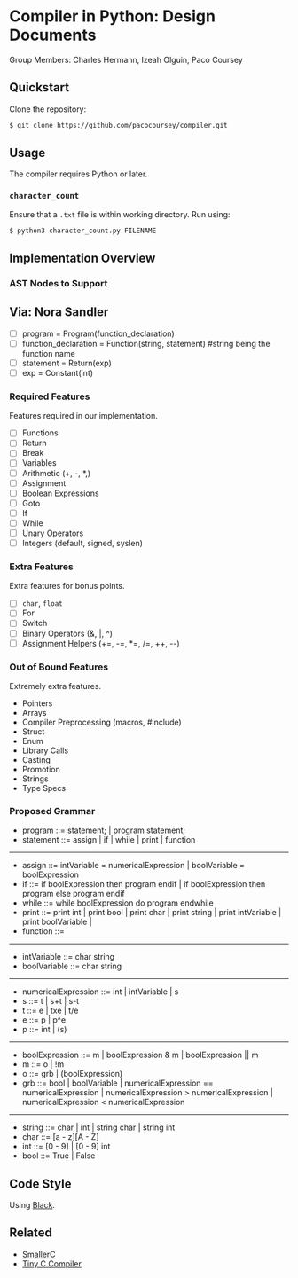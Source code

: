 # Compiler in Python: Design Documents

Group Members: Charles Hermann, Izeah Olguin, Paco Coursey

## Quickstart

Clone the repository:

```bash
$ git clone https://github.com/pacocoursey/compiler.git
```

## Usage

The compiler requires Python or later.

### `character_count`

Ensure that a `.txt` file is within working directory. Run using:

```bash
$ python3 character_count.py FILENAME
```

## Implementation Overview

### AST Nodes to Support
## Via: Nora Sandler

- [ ] program = Program(function_declaration)
- [ ] function_declaration = Function(string, statement) #string being the function name
- [ ] statement = Return(exp)
- [ ] exp = Constant(int)

### Required Features

Features required in our implementation.

- [ ] Functions
- [ ] Return
- [ ] Break
- [ ] Variables
- [ ] Arithmetic (+, -, *,)
- [ ] Assignment
- [ ] Boolean Expressions
- [ ] Goto
- [ ] If
- [ ] While
- [ ] Unary Operators
- [ ] Integers (default, signed, syslen)

### Extra Features

Extra features for bonus points.

- [ ] `char`, `float`
- [ ] For
- [ ] Switch
- [ ] Binary Operators (&, |, ^)
- [ ] Assignment Helpers (+=, -=, *=, /=, ++, --)

### Out of Bound Features

Extremely extra features.

- Pointers
- Arrays
- Compiler Preprocessing (macros, #include)
- Struct
- Enum
- Library Calls
- Casting
- Promotion
- Strings
- Type Specs

### Proposed Grammar

- program ::= statement; | program statement;
- statement ::= assign | if | while | print | function
---
- assign ::= intVariable = numericalExpression | boolVariable = boolExpression
- if ::= if boolExpression then program endif | if boolExpression then program else program endif
- while ::= while boolExpression do program endwhile
- print ::= print int | print bool | print char | print string | print intVariable | print boolVariable |
- function ::=
---
- intVariable ::= char string
- boolVariable ::= char string
---
- numericalExpression ::= int | intVariable | s
- s ::= t | s+t | s-t
- t ::= e | txe | t/e
- e ::= p | p^e
- p ::= int | (s)
---
- boolExpression ::= m | boolExpression & m | boolExpression || m
- m ::= o | !m
- o ::= grb | (boolExpression)
- grb ::= bool | boolVariable | numericalExpression == numericalExpression | numericalExpression > numericalExpression | numericalExpression < numericalExpression
---
- string ::= char | int | string char | string int
- char ::= [a - z][A - Z]
- int ::= [0 - 9] | [0 - 9] int
- bool ::= True | False

## Code Style

Using [Black](https://github.com/ambv/black).

## Related

- [SmallerC](https://github.com/alexfru/smallerc)
- [Tiny C Compiler](https://bellard.org/tcc/)
